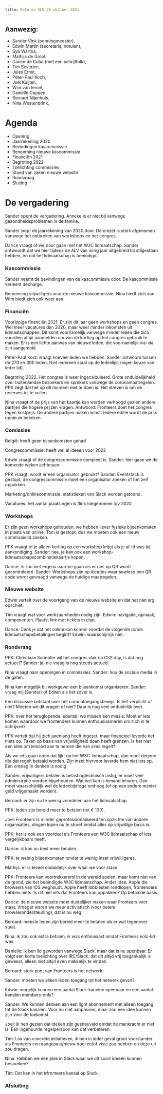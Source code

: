 ```yaml
---
title: Notulen ALV 25 oktober 2021
---
```


## Aanwezig:

- Sander Vink (penningmeester),
- Edwin Martin (secretaris, notulen),
- Syb Wartna,
- Mathijs de Groot,
- Darice de Cuba (met een schrijftolk),
- Tim Severien,
- Jules Ernst,
- Peter-Paul Koch,
- Joël Kuijten,
- Wim van Iersel,
- Daniëlle Cuppen,
- Bernard Nijenhuis,
- Nina Westenbrink,

# Agenda

- Opening
- Jaarrekening 2020
- Bevindingen kascommissie
- Benoeming nieuwe kascommissie
- Financiën 2021
- Begroting 2022
- Toelichting commissies
- Stand van zaken nieuwe website
- Rondvraag
- Sluiting

# De vergadering

Sander opent de vergadering. Anneke is er niet bij vanwege gezondheidsproblemen in de familie.

Sander loopt de jaarrekening van 2020 door. De omzet is sterk afgenomen vanwege het ontbreken van workshops en het congres.

Darice vraagt of we door gaan met het W3C lidmaatschap. Sander antwoordt dat we hier tijdens de ALV van vorig jaar uitgebreid bij stilgestaan hebben, en dat het lidmaatschap is beeindigd.

### Kascommissie

Sander neemt de bevindingen van de kascommissie door. De kascommissie verleent décharge.

Benoeming vrijwilligers voor de nieuwe kascommissie.
Nina biedt zich aan. Wim biedt zich ook weer aan.

### Financiën

Voorlopige financiën 2021. Er zijn dit jaar geen workshops en geen congres.
Wel meer vacatures dan 2020, maar weer minder inkomsten uit lidmaatschappen.
Dit komt voornamelijk vanwege minder leden die zich voordien altijd aanmelden om van de korting op het congres gebruik te maken.
Er is een lichte aanwas van nieuwe leden, die voornamelijk via-via zijn aangemeld.

Peter-Paul Koch vraagt hoeveel leden we hebben. Sander antwoord tussen de 270 en 300 leden. Niet iedereen staat op de ledenlijst (eigen keuze van ieder lid).

Begroting 2022. Het congres is weer ingecalculeerd. Grote onduidelijkheid over buitenlandse bezoekers en sprekers vanwege de coronamaatregelen.
PPK zegt dat het op dit moment niet te doen is.
Het streven is om de reserves bij te vullen.

Nina vraagt of de prijs van het kaartje kan worden verhoogd gezien andere partijen die hogere prijzen vragen.
Antwoord: Fronteers doet het congres tegen kostprijs. De andere partijen maken winst. Iedere editie wordt de prijs opnieuw bekeken.

### Comissies

België: heeft geen bijeenkomsten gehad

Congrescommissie: heeft wel al ideeen voor 2022

Edwin vraagt of de congrescommissie compleet is. Sander: hier gaan we
de komende weken achteraan.

PPK vraagt: wordt er een organisator gebruikt? Sander: Eventstack is gestopt, de congrescommissie moet een organisator zoeken of het zelf oppakken.

Marketing/onlinecommissie: statistieken van Slack worden getoond.

Vacatures: het aantal plaatsingen is flink toegenomen tov 2020.

### Workshops

Er zijn geen workshops gehouden, we hebben liever fysieke bijeenkomsten in plaats van online. Tom is gestopt, dus we
moeten ook een nieuw commissielid zoeken.

PPK vraagt of je alleen korting op een workshop krijgt als je al lid was bij aankondiging. Sander: nee, je
kan ook een workshop-lidmaatschapscombinatiekaartje kopen.

Darice: ik zou niet ergens naartoe gaan als er niet op QR wordt gecontroleerd.
Sander: Workshops zijn op locaties waar sowieso een QR code wordt gevraagd vanwege de huidige maatregelen.

### Nieuwe website

Edwin vertelt over de voortgang van de nieuwe website en dat het niet erg opschiet.

Tim vraagt wat voor werkzaamheden nodig zijn. Edwin: navigatie, opmaak, componenten. Plaatst link met tickets in chat.

Darice: Denk je dat het online kan komen voordat de volgende ronde lidmaatschapsbetalingen begint? Edwin: waarschijnlijk niet.

### Rondvraag

PPK: Christiaan Scheafer wil het congres vlak na CSS day, is dat nog actueel?
Sander: ja, die vraag is nog steeds actueel.

Nina vraagt naar openingen in commissies. Sander: hou de sociale media in de gaten.

Nina kan mogelijk bij werkgever een bijeenkomst organiseren. Sander: vraag mij (Sander) of Edwin als het zover is.

Een discussie ontstaat over het coronatoegangsbewijs. Is het verplicht of niet? Moeten we dit vragen of niet? Daar is nog veel onduidelijk over.

PPK: over het teruglopende ledental: we missen een missie. Moet er iets komen waardoor
we frontenders kunnen enthousiasmeren om zich in te schrijven?

PPK vertelt dat hij zich jarenlang heeft ingezet, maar financieel leverde het niets op. Taken op basis van vrijwilligheid doen heeft grenzen.
Is het niet een idee om iemand aan te nemen die van alles regelt?

Als we iets gaan doen dat lijkt op het W3C-lidmaatschap, dan moet degene die dat regelt betaald worden. Zijn inzet hiervoor leverde hem niet iets op. Een omslag in denken is nodig.

Sander: vrijwilligers betalen is belastingtechnisch lastig, er moet veel administratie worden bijgehouden.
Wat wel kan is iemand inhuren. Dan moet waarschijnlijk wel de ledenbijdrage omhoog (of op een andere manier geld vrijgemaakt worden).

Bernard: er zijn nu te weinig voordelen aan het lidmaatschap.

PPK: leden zijn bereid meer te betalen (tot € 100).

Joel: Fronteers is minder geprofessionaliseerd ten opzichte van andere organisaties, dingen lopen nu te stroef omdat alles op vrijwillige basis is.

PPK: het is ook een voordeel als Fronteers een W3C lidmaatschap of iets vergelijkbaars heeft.

Darice: ik kan nu best meer betalen.

PPK: te weinig bijeenkomsten omdat te weinig inzet vrijwilligeres.

Mathijs: er is teveel onduidelijk over waar we voor staan.

PPK: Fronteers kan voortrekkersrol in de wereld spelen, maar komt niet van de grond, zie het beëindigde W3C lidmaatschap. Ander idee: Apple die browsers van iOS weghoudt. Apple heeft lobbiesten rondlopen, frontenders hebben niets. Is dit niet iets dat Fronteers kan oppakken? Op betaalde basis.

Darice: de nieuwe website moet duidelijker maken waar Fronteers voor staat.
Vroeger waren we meer activistisch (voor betere browserondersteuning), dat is nu weg.

Bernard: meeste leden zijn bereid meer te betalen als er wat tegenover staat.

Nina: ik zou ook extra betalen, ik was enthousiast omdat Fronteers w3c-lid was.

Danielle: ik ben lid geworden vanwege Slack, maar dat is nu openbaar. Er volgt een korte toelichting over IRC/Slack: dat dit altijd vrij toegankelijk is geweest, alleen niet altijd even makkelijk te vinden.

Bernard: sterk punt van Fronteers is het netwerk.

Sander: moeten we alleen leden toegang tot het netwerk geven?

Edwin: mogelijk kunnen een aantal Slack-kanelen openbaar en een aantal kanalen members-only?

Sander: We kunnen denken aan een light abonnement met alleen toegang tot de Slack kanalen. Voor nu niet aanpassen, maar zou een idee kunnen zijn voor de toekomst.

Joel: ik heb gezien dat ideëen zijn gesneuveld omdat de mankracht er niet is. Een ingehuurde regelpersoon kan dat verbeteren.

Tim: Los van concrete initiatieven, ik ben in ieder geval groot voorstander als Fronteers een aangepast/nieuw doel en/of visie zou hebben en deze uit zou dragen.

Nina: Hebben we een plek in Slack waar we dit soort ideeën kunnen bespreken?

Tim: Dat kan in het #fronteers kanaal op Slack.

### Afsluiting
